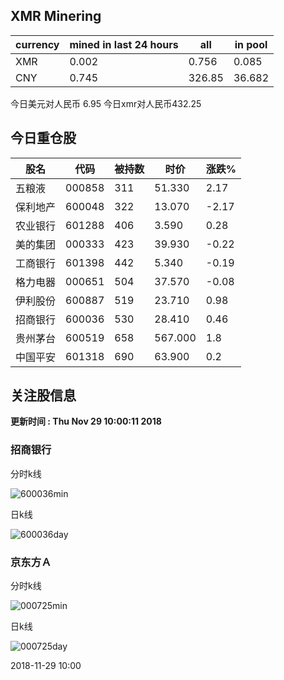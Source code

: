 ## XMR Minering

|currency|mined in last 24 hours|all|in pool|
|---|---|---|---|
|XMR|0.002|0.756|0.085|
|CNY|0.745|326.85|36.682|

今日美元对人民币 6.95	今日xmr对人民币432.25


## 今日重仓股 

|股名|代码|被持数|时价|涨跌%|
|---|---|---|---|---|
|五粮液|000858|311|51.330|2.17|
|保利地产|600048|322|13.070|-2.17|
|农业银行|601288|406|3.590|0.28|
|美的集团|000333|423|39.930|-0.22|
|工商银行|601398|442|5.340|-0.19|
|格力电器|000651|504|37.570|-0.08|
|伊利股份|600887|519|23.710|0.98|
|招商银行|600036|530|28.410|0.46|
|贵州茅台|600519|658|567.000|1.8|
|中国平安|601318|690|63.900|0.2|

## 关注股信息
**更新时间 : Thu Nov 29 10:00:11 2018**
### 招商银行 
分时k线

![600036min](http://image.sinajs.cn/newchart/min/n/sh600036.gif)

日k线

![600036day](http://image.sinajs.cn/newchart/daily/n/sh600036.gif)

### 京东方Ａ 
分时k线

![000725min](http://image.sinajs.cn/newchart/min/n/sz000725.gif)

日k线

![000725day](http://image.sinajs.cn/newchart/daily/n/sz000725.gif)

2018-11-29 10:00